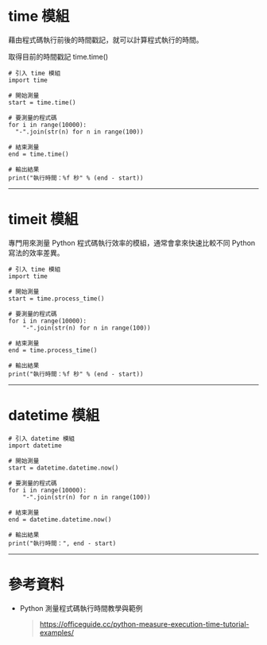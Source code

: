 # time 模組
藉由程式碼執行前後的時間戳記，就可以計算程式執行的時間。

取得目前的時間戳記
time.time()

    # 引入 time 模組
    import time

    # 開始測量
    start = time.time()

    # 要測量的程式碼
    for i in range(10000):
      "-".join(str(n) for n in range(100))

    # 結束測量
    end = time.time() 

    # 輸出結果
    print("執行時間：%f 秒" % (end - start)) 

***
# timeit 模組
專門用來測量 Python 程式碼執行效率的模組，通常會拿來快速比較不同 Python 寫法的效率差異。

    # 引入 time 模組
    import time

    # 開始測量
    start = time.process_time()

    # 要測量的程式碼
    for i in range(10000):
        "-".join(str(n) for n in range(100))

    # 結束測量
    end = time.process_time()

    # 輸出結果
    print("執行時間：%f 秒" % (end - start))

***
# datetime 模組

    # 引入 datetime 模組
    import datetime

    # 開始測量
    start = datetime.datetime.now()

    # 要測量的程式碼
    for i in range(10000):
        "-".join(str(n) for n in range(100))

    # 結束測量
    end = datetime.datetime.now()

    # 輸出結果
    print("執行時間：", end - start)

***
# 參考資料
* Python 測量程式碼執行時間教學與範例
  > https://officeguide.cc/python-measure-execution-time-tutorial-examples/
